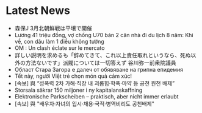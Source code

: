 # Latest News
-  森保J 3月北朝鮮戦は平壌で開催
-  Lương 41 triệu đồng, vợ chồng U70 bán 2 căn nhà đi du lịch 8 năm: Khi về, con dâu làm 1 điều không tưởng
-  OM : Un clash éclate sur le mercato
-  詳しい説明を求めるも「辞めてきて、これ以上責任取れというなら、死ぬ以外の方法ないです」派閥については一切答えず 谷川弥一前衆院議員
-  Област Стара Загора е далеч от обявяване на грипна епидемия
-  Tết này, người Việt trẻ chọn món quà cảm xúc!
-  [속보] 與 “성폭력 2차 가해·직장 내 괴롭힘·학폭·마약 등 공천 원천 배제”
-  Storsala säkrar 150 miljoner i ny kapitalanskaffning
-  Elektronische Parkscheiben – praktisch, aber nicht immer erlaubt
-  [속보] 與 "배우자·자녀의 입시·채용·국적·병역비리도 공천배제"
